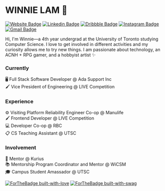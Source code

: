 # WINNIE LAM 🌻
[![Website Badge](https://img.shields.io/badge/-Website-black?style=flat&logo=github&logoColor=white&link=https://winnllam.github.io/)](https://winnllam.github.io)
[![Linkedin Badge](https://img.shields.io/badge/-LinkedIn-blue?style=flat&logo=Linkedin&logoColor=white&link=https://www.linkedin.com/in/winnllam/)](https://www.linkedin.com/in/winnllam/)
[![Dribbble Badge](https://img.shields.io/badge/-Dribbble-hotpink?style=flat&logo=dribbble&logoColor=white&link=https://dribbble.com/winnllam/)](https://dribbble.com/winnllam/)
[![Instagram Badge](https://img.shields.io/badge/-Instagram-purple?style=flat&logo=instagram&logoColor=white&link=https://instagram.com/winnllam/)](https://instagram.com/winnllam)
[![Gmail Badge](https://img.shields.io/badge/-Gmail-red?style=flat&logo=Gmail&logoColor=white&link=mailto:winnieee.lam00@gmail.com)](mailto:winnieee.lam00@gmail.com)

Hi, I'm Winnie—a 4th year undergrad at the University of Toronto studying Computer Science. I love to get involved in different activities and my curiosity allows me to try new things. I am passionate about technology, an ACNH + RPG gamer, and a hobbyist artist ✨

### Currently
🖥️ Full Stack Software Developer @ Ada Support Inc <br />
🖌️ Vice President of Engineering @ LIVE Competition <br />

### Experience
⚙️ Visiting Platform Reliability Engineer Co-op @ Manulife <br />
🖌️ Frontend Developer @ LIVE Competition <br />
💻 Developer Co-op @ RBC <br />
📋 CS Teaching Assistant @ UTSC

### Involvement
🙇‍ Mentor @ Kurius <br />
📚 Mentorship Program Coordinator and Mentor @ WiCSM <br />
🎓 Campus Student Amassador @ UTSC

[![ForTheBadge built-with-love](http://ForTheBadge.com/images/badges/built-with-love.svg)](https://github.com/winnllam/)
[![ForTheBadge built-with-swag](http://ForTheBadge.com/images/badges/built-with-swag.svg)](https://github.com/winnllam/)
